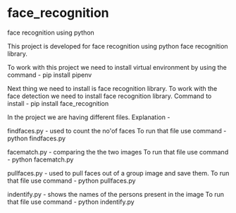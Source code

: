 # face_recognition
face recognition using python 

This project is developed for face recognition using python face recognition library.

To work with this project we need to install virtual environment by using the command - 
pip install pipenv

Next thing we need to install is face recognition library. To work with the face detection we need to install face recognition library. Command to install - pip install face_recognition

In the project we are having different files. Explanation -

findfaces.py - used to count the no'of faces 
To run that file use command -  python findfaces.py


facematch.py - comparing the the two images
To run that file use command -  python facematch.py


pullfaces.py - used to pull faces out of a group image and save them. To run that file use command -  python pullfaces.py


indentify.py - shows the names of the persons present in the image 
To run that file use command -  python indentify.py
